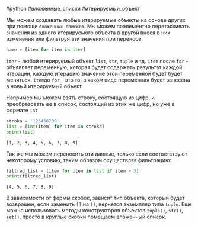 #python #вложенные_списки #итерируемый_объект 


Мы можем создавать любые итерируемые объекты на основе других при помощи `вложенных списков`. Мы можем поэлементно перетаскивать значения из одного итерируемого объекта в другой внося в них изменения или фильтруя эти значения при переносе.
```python
name = [item for item in iter]
```
`iter` - любой итерируемый объект `list`, `str`, `tuple` и тд.
`item` после `for` - объявляет переменную, которая будет содержать результат каждой итерации, каждую итерацию значение этой переменной будет будет меняться.
`item`до `for` - это то, в каком виде переменная будет занесена в новый итерируемый объект

Например мы можем взять строку, состоящую из цифр, и преобразовать ее в список, состоящий из этих же цифр, но уже в формате `int`
```python
stroka = '123456789'
list = [int(item) for item in stroka]
print(list)
```
```
[1, 2, 3, 4, 5, 6, 7, 8, 9]
```

Так же мы можем переносить эти данные, только если соответствуют некоторому условию, таким образом осуществляя фильтрацию:
```python
filtred_list = [item for item in list if item > 3]
print(filtred_list)
```
```
[4, 5, 6, 7, 8, 9]
```

В зависимости от формы скобок, зависит тип объекта, который будет возвращен, если заменить `[]` на `()`, вернется экземпляр типа `tuple`. 
Еще можно использовать методы конструкторов объектов `tuple()`, `str()`, `set()`, просто в круглые скобки помещаем вложенный список.